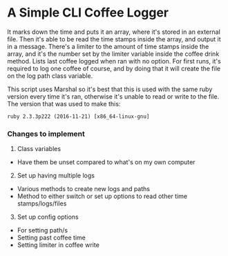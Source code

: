# A Simple CLI Coffee Logger

  It marks down the time and puts it an array, where it's stored in an external file. Then it's able to be read the time stamps inside the array, and output it in a message.
  There's a limiter to the amount of time stamps inside the array, and it's the number set by the limiter variable inside the coffee drink method. 
  Lists last coffee logged when ran with no option.
  For first runs, it's required to log one coffee of course, and by doing that it will create the file on the log path class variable.


  This script uses Marshal so it's best that this is used with the same ruby version every time it's ran, otherwise it's unable to read or write to the file.
  The version that was used to make this:


    ruby 2.3.3p222 (2016-11-21) [x86_64-linux-gnu]

### Changes to implement
1. Class variables
  * Have them be unset compared to what's on my own computer

2. Set up having multiple logs
  * Various methods to create new logs and paths
  * Method to either switch or set up options to read other time stamps/logs/files

3. Set up config options
  * For setting path/s
  * Setting past coffee time
  * Setting limiter in coffee write

